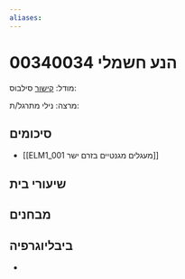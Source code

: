 ```yaml
---
aliases:
---
```

# הנע חשמלי 00340034

מודל: [קישור](https://moodle24.technion.ac.il/course/view.php?id=2376)
סילבוס:

מרצה: נילי
מתרגל/ת: 

## סיכומים
- [[ELM1_001 מעגלים מגנטיים בזרם ישר]]

## שיעורי בית

## מבחנים

## ביבליוגרפיה
- 